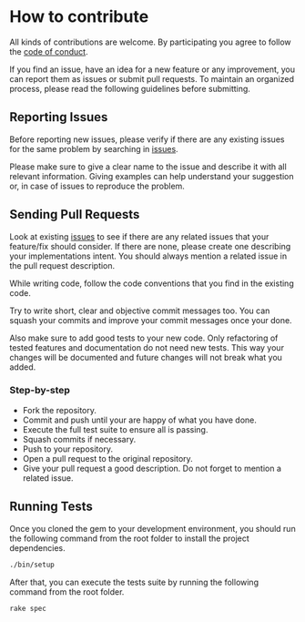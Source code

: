 # How to contribute

All kinds of contributions are welcome. By participating you agree to follow the [code of conduct].

If you find an issue, have an idea for a new feature or any improvement, you can report them 
as issues or submit pull requests. To maintain an organized process, please read the following 
guidelines before submitting.

## Reporting Issues

Before reporting new issues, please verify if there are any existing issues for the same problem 
by searching in [issues].

Please make sure to give a clear name to the issue and describe it with all relevant information. 
Giving examples can help understand your suggestion or, in case of issues to reproduce the problem.

## Sending Pull Requests

Look at existing [issues] to see if there are any related issues that your feature/fix should 
consider. If there are none, please create one describing your implementations intent. You should 
always mention a related issue in the pull request description.

While writing code, follow the code conventions that you find in the existing code.

Try to write short, clear and objective commit messages too. You can squash your commits and
improve your commit messages once your done.

Also make sure to add good tests to your new code. Only refactoring of tested features and 
documentation do not need new tests. This way your changes will be documented and future 
changes will not break what you added.

### Step-by-step

- Fork the repository.
- Commit and push until your are happy of what you have done.
- Execute the full test suite to ensure all is passing.
- Squash commits if necessary.
- Push to your repository.
- Open a pull request to the original repository.
- Give your pull request a good description. Do not forget to mention a related issue.

## Running Tests

Once you cloned the gem to your development environment, you should run the following command 
from the root folder to install the project dependencies.

```bash
./bin/setup
```

After that, you can execute the tests suite by running the following command from the root folder.

```bash
rake spec
```

[code of conduct]: CODE_OF_CONDUCT.md
[issues]: https://github.com/virtualstaticvoid/taskinator/issues
